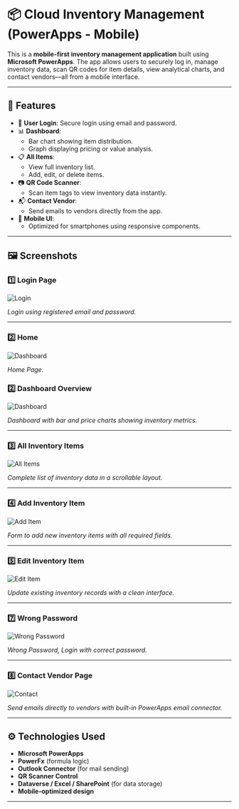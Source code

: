 # 📦 Cloud Inventory Management (PowerApps - Mobile)

This is a **mobile-first inventory management application** built using **Microsoft PowerApps**. The app allows users to securely log in, manage inventory data, scan QR codes for item details, view analytical charts, and contact vendors—all from a mobile interface.

---

## 📲 Features

- 🔐 **User Login**: Secure login using email and password.
- 📊 **Dashboard**: 
  - Bar chart showing item distribution.
  - Graph displaying pricing or value analysis.
- 📋 **All Items**:
  - View full inventory list.
  - Add, edit, or delete items.
- 📷 **QR Code Scanner**: 
  - Scan item tags to view inventory data instantly.
- 📬 **Contact Vendor**: 
  - Send emails to vendors directly from the app.
- 📱 **Mobile UI**:
  - Optimized for smartphones using responsive components.

---

## 🖼️ Screenshots

### 1️⃣ Login Page
![Login](1.png)

*Login using registered email and password.*

---
### 2️⃣ Home
![Dashboard](2.png)

*Home Page.*

### 2️⃣ Dashboard Overview
![Dashboard](3.png)

*Dashboard with bar and price charts showing inventory metrics.*

---

### 3️⃣ All Inventory Items
![All Items](4.png)

*Complete list of inventory data in a scrollable layout.*

---

### 4️⃣ Add Inventory Item
![Add Item](5.png)

*Form to add new inventory items with all required fields.*

---

### 5️⃣ Edit Inventory Item
![Edit Item](6.png)

*Update existing inventory records with a clean interface.*

---

### 7️⃣ Wrong Password
![Wrong Password](8.png)

*Wrong Password, Login with correct password.*

---

### 8️⃣ Contact Vendor Page
![Contact](7.png)

*Send emails directly to vendors with built-in PowerApps email connector.*

---



## ⚙️ Technologies Used

- **Microsoft PowerApps**
- **PowerFx** (formula logic)
- **Outlook Connector** (for mail sending)
- **QR Scanner Control**
- **Dataverse / Excel / SharePoint** (for data storage)
- **Mobile-optimized design**

---
